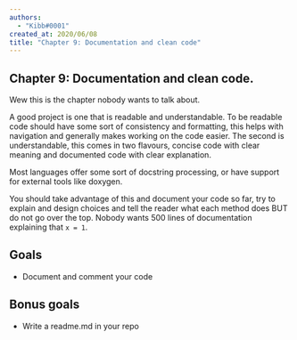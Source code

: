 ```yaml
---
authors:
  - "Kibb#0001"
created_at: 2020/06/08
title: "Chapter 9: Documentation and clean code"
---
```


## Chapter 9: Documentation and clean code.

Wew this is the chapter nobody wants to talk about.

A good project is one that is readable and understandable. To be readable code should have some sort of consistency
and formatting, this helps with navigation and generally makes working on the code easier. The second is understandable,
this comes in two flavours, concise code with clear meaning and documented code with clear explanation.

Most languages offer some sort of docstring processing, or have support for external tools like doxygen.

You should take advantage of this and document your code so far, try to explain and design choices and tell the reader
what each method does BUT do not go over the top. Nobody wants 500 lines of documentation explaining that `x = 1`.

## Goals

- Document and comment your code

## Bonus goals

- Write a readme.md in your repo
